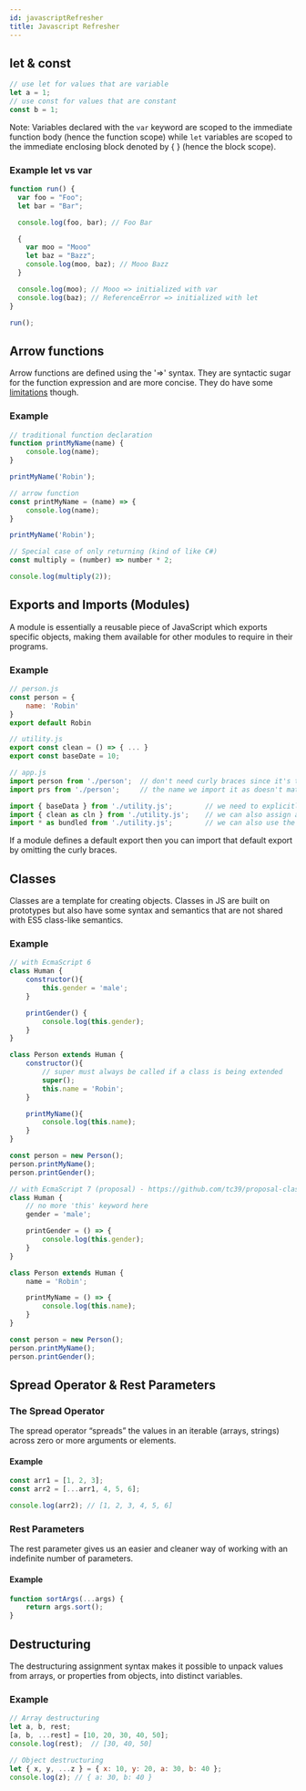 ```yaml
---
id: javascriptRefresher
title: Javascript Refresher
---
```


## let & const

```JavaScript
// use let for values that are variable
let a = 1;
// use const for values that are constant
const b = 1;
```

Note: Variables declared with the `var` keyword are scoped to the immediate function body (hence the function scope) while `let` variables are scoped to the immediate enclosing block denoted by { } (hence the block scope).

### Example let vs var

```JavaScript
function run() {
  var foo = "Foo";
  let bar = "Bar";

  console.log(foo, bar); // Foo Bar

  {
    var moo = "Mooo"
    let baz = "Bazz";
    console.log(moo, baz); // Mooo Bazz
  }

  console.log(moo); // Mooo => initialized with var
  console.log(baz); // ReferenceError => initialized with let
}

run();
```

## Arrow functions

Arrow functions are defined using the '=>' syntax. They are syntactic sugar for the function expression and are more concise. They do have some [limitations](https://developer.mozilla.org/en-US/docs/Web/JavaScript/Reference/Functions/Arrow_functions) though.

### Example

```JavaScript
// traditional function declaration
function printMyName(name) {
    console.log(name);
}

printMyName('Robin');

// arrow function
const printMyName = (name) => {
    console.log(name);
}

printMyName('Robin');

// Special case of only returning (kind of like C#)
const multiply = (number) => number * 2;

console.log(multiply(2));
```

## Exports and Imports (Modules)

A module is essentially a reusable piece of JavaScript which exports specific objects, making them available for other modules to require in their programs.

### Example

```JavaScript
// person.js
const person = {
    name: 'Robin'
}
export default Robin

// utility.js
export const clean = () => { ... }
export const baseDate = 10;

// app.js
import person from './person';  // don't need curly braces since it's the default export
import prs from './person';     // the name we import it as doesn't matter

import { baseData } from './utility.js';        // we need to explicitly target which export we want since we have no default
import { clean as cln } from './utility.js';    // we can also assign an alias here
import * as bundled from './utility.js';        // we can also use the * operator to import everything, access via bundled.clean() for instance
```

If a module defines a default export then you can import that default export by omitting the curly braces.

## Classes

Classes are a template for creating objects. Classes in JS are built on prototypes but also have some syntax and semantics that are not shared with ES5 class-like semantics.

### Example

```JavaScript
// with EcmaScript 6
class Human {
    constructor(){
        this.gender = 'male';
    }

    printGender() {
        console.log(this.gender);
    }
}

class Person extends Human {
    constructor(){
        // super must always be called if a class is being extended
        super();
        this.name = 'Robin';
    }

    printMyName(){
        console.log(this.name);
    }
}

const person = new Person();
person.printMyName();
person.printGender();

// with EcmaScript 7 (proposal) - https://github.com/tc39/proposal-class-fields
class Human {
    // no more 'this' keyword here
    gender = 'male';

    printGender = () => {
        console.log(this.gender);
    }
}

class Person extends Human {
    name = 'Robin';

    printMyName = () => {
        console.log(this.name);
    }
}

const person = new Person();
person.printMyName();
person.printGender();
```

## Spread Operator & Rest Parameters

### The Spread Operator

The spread operator “spreads” the values in an iterable (arrays, strings) across zero or more arguments or elements.

#### Example

```JavaScript
const arr1 = [1, 2, 3];
const arr2 = [...arr1, 4, 5, 6];

console.log(arr2); // [1, 2, 3, 4, 5, 6]
```

### Rest Parameters

The rest parameter gives us an easier and cleaner way of working with an indefinite number of parameters.

#### Example

```JavaScript
function sortArgs(...args) {
    return args.sort();
}
```

## Destructuring

The destructuring assignment syntax makes it possible to unpack values from arrays, or properties from objects, into distinct variables.

### Example

```JavaScript
// Array destructuring
let a, b, rest;
[a, b, ...rest] = [10, 20, 30, 40, 50];
console.log(rest);  // [30, 40, 50]

// Object destructuring
let { x, y, ...z } = { x: 10, y: 20, a: 30, b: 40 };
console.log(z); // { a: 30, b: 40 }
```
